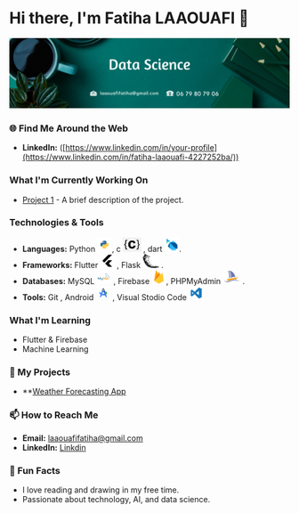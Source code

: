 # Hi there, I'm Fatiha LAAOUAFI 👋
<img src="image.png"></img>
### 🌐 Find Me Around the Web
- **LinkedIn:** ([https://www.linkedin.com/in/your-profile](https://www.linkedin.com/in/fatiha-laaouafi-4227252ba/))

###  What I'm Currently Working On
- [Project 1](https://github.com/LAAOUAFIFATIHA/project1) - A brief description of the project.

###  Technologies & Tools
- **Languages:** Python  <img src="python.png" style="wiedth:40px; height:26px"></img>, c <img src="C.png" style="wiedth:40px; height:26px"></img> , dart <img src="dart.png" style="wiedth:40px; height:26px"></img>.
- **Frameworks:** Flutter <img src="9055802_bxl_flutter_icon.png" style="wiedth:40px; height:26px"></img> , Flask <img src="flask.png" style="wiedth:40px; height:26px"></img> .
- **Databases:** MySQL <img src="mysql.png" style="wiedth:40px; height:26px"></img> , Firebase <img src="firabase.png" style="wiedth:40px; height:26px"></img>, PHPMyAdmin <img src="myPhp.png" style="wiedth:40px; height:26px"></img> .
- **Tools:** Git , Android <img src="Android.png" style="wiedth:40px; height:26px"></img> , Visual Stodio Code <img src="Visual.png" style="wiedth:40px; height:26px"></img>


###  What I'm Learning
- Flutter & Firebase
- Machine Learning


### 🚀 My Projects
- **[Weather Forecasting App](https://github.com/your-username/weather-app)


### 📫 How to Reach Me
- **Email:** <a href="laaouafifatiha@gmail.com"> laaouafifatiha@gmail.com </a>
- **LinkedIn:** <a href="https://www.linkedin.com/in/fatiha-laaouafi-4227252ba/"> Linkdin </a>

### 🎯 Fun Facts
- I love reading and drawing in my free time.
- Passionate about technology, AI, and data science.

